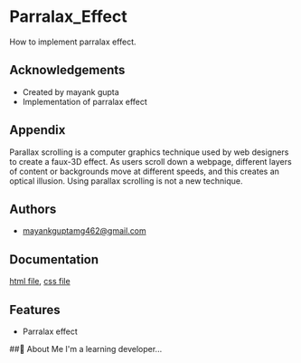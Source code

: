 # Parralax_Effect

How to implement parralax effect.


## Acknowledgements

 - Created by mayank gupta
 - Implementation of parralax effect 
 


## Appendix

Parallax scrolling is a computer graphics technique used by web designers to create a faux-3D effect. As users scroll down a webpage, different layers of content or backgrounds move at different speeds, and this creates an optical illusion. Using parallax scrolling is not a new technique.


## Authors

- mayankguptamg462@gmail.com


## Documentation

[html file](https://github.com/mkgupta2000/parralax_website/blob/main/parralax.html),
[css file](https://github.com/mkgupta2000/parralax_website/blob/main/parralax.css)


## Features

- Parralax effect
 
##🚀 About Me
I'm a learning developer...

